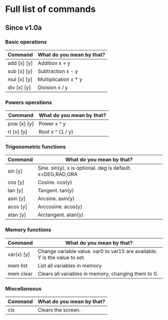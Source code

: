 # Full list of commands

## Since v1.0a
### Basic operations

| Command     | What do you mean by that?       |
|-------------|---------------------------------|
| add [x] [y] | Addition                x + y   |
| sub [x] [y] | Subtraction             x - y   |
| mul [x] [y] | Multiplication          x * y   |
| div [x] [y] | Division                x / y   |

### Powers operations

| Command     | What do you mean by that?       |
|-------------|---------------------------------|
| pow [x] [y] | Power                    x ^ y  |
| rt [x] [y]  | Root                x ^ (1 / y) |

### Trigonometric functions

| Command      | What do you mean by that?                                  |
|--------------|------------------------------------------------------------|
| sin <x> [y]  | Sine. sin(y), x is optional. deg is default. x=DEG,RAD,GRA |
| cos <x> [y]  | Cosine. cos(y)                                             |
| tan <x> [y]  | Tangent. tan(y)                                            |
| asin <x> [y] | Arcsine. asin(y)                                           |
| acos <x> [y] | Arccosine. acos(y)                                         |
| atan <x> [y] | Arctangent. atan(y)                                        |

### Memory functions

| Command    | What do you mean by that?                                                  |
|------------|----------------------------------------------------------------------------|
| var(x) [y] | Change variable value. var0 to var15 are available. Y is the value to set. |
| mem list   | List all variables in memory                                               |
| mem clear  | Clears all variables in memory, changing them to 0.                        |

### Miscellaneous

| Command    | What do you mean by that?                                                  |
|------------|----------------------------------------------------------------------------|
| cls        | Clears the screen.                                                         |

